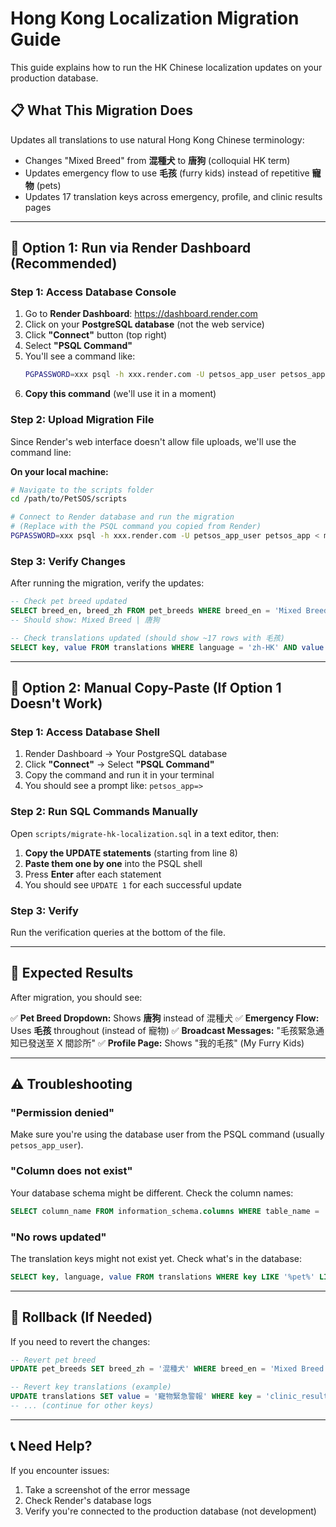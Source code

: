 # Hong Kong Localization Migration Guide

This guide explains how to run the HK Chinese localization updates on your production database.

## 📋 What This Migration Does

Updates all translations to use natural Hong Kong Chinese terminology:
- Changes "Mixed Breed" from **混種犬** to **唐狗** (colloquial HK term)
- Updates emergency flow to use **毛孩** (furry kids) instead of repetitive **寵物** (pets)
- Updates 17 translation keys across emergency, profile, and clinic results pages

---

## 🚀 Option 1: Run via Render Dashboard (Recommended)

### Step 1: Access Database Console

1. Go to **Render Dashboard**: https://dashboard.render.com
2. Click on your **PostgreSQL database** (not the web service)
3. Click **"Connect"** button (top right)
4. Select **"PSQL Command"**
5. You'll see a command like:
   ```bash
   PGPASSWORD=xxx psql -h xxx.render.com -U petsos_app_user petsos_app
   ```
6. **Copy this command** (we'll use it in a moment)

### Step 2: Upload Migration File

Since Render's web interface doesn't allow file uploads, we'll use the command line:

**On your local machine:**

```bash
# Navigate to the scripts folder
cd /path/to/PetSOS/scripts

# Connect to Render database and run the migration
# (Replace with the PSQL command you copied from Render)
PGPASSWORD=xxx psql -h xxx.render.com -U petsos_app_user petsos_app < migrate-hk-localization.sql
```

### Step 3: Verify Changes

After running the migration, verify the updates:

```sql
-- Check pet breed updated
SELECT breed_en, breed_zh FROM pet_breeds WHERE breed_en = 'Mixed Breed';
-- Should show: Mixed Breed | 唐狗

-- Check translations updated (should show ~17 rows with 毛孩)
SELECT key, value FROM translations WHERE language = 'zh-HK' AND value LIKE '%毛孩%' ORDER BY key;
```

---

## 🔧 Option 2: Manual Copy-Paste (If Option 1 Doesn't Work)

### Step 1: Access Database Shell

1. Render Dashboard → Your PostgreSQL database
2. Click **"Connect"** → Select **"PSQL Command"**
3. Copy the command and run it in your terminal
4. You should see a prompt like: `petsos_app=>`

### Step 2: Run SQL Commands Manually

Open `scripts/migrate-hk-localization.sql` in a text editor, then:

1. **Copy the UPDATE statements** (starting from line 8)
2. **Paste them one by one** into the PSQL shell
3. Press **Enter** after each statement
4. You should see `UPDATE 1` for each successful update

### Step 3: Verify

Run the verification queries at the bottom of the file.

---

## 🎯 Expected Results

After migration, you should see:

✅ **Pet Breed Dropdown:** Shows **唐狗** instead of 混種犬
✅ **Emergency Flow:** Uses **毛孩** throughout (instead of 寵物)
✅ **Broadcast Messages:** "毛孩緊急通知已發送至 X 間診所"
✅ **Profile Page:** Shows "我的毛孩" (My Furry Kids)

---

## ⚠️ Troubleshooting

### "Permission denied"
Make sure you're using the database user from the PSQL command (usually `petsos_app_user`).

### "Column does not exist"
Your database schema might be different. Check the column names:
```sql
SELECT column_name FROM information_schema.columns WHERE table_name = 'translations';
```

### "No rows updated"
The translation keys might not exist yet. Check what's in the database:
```sql
SELECT key, language, value FROM translations WHERE key LIKE '%pet%' LIMIT 10;
```

---

## 🔄 Rollback (If Needed)

If you need to revert the changes:

```sql
-- Revert pet breed
UPDATE pet_breeds SET breed_zh = '混種犬' WHERE breed_en = 'Mixed Breed';

-- Revert key translations (example)
UPDATE translations SET value = '寵物緊急警報' WHERE key = 'clinic_results.broadcast_alert_title' AND language = 'zh-HK';
-- ... (continue for other keys)
```

---

## 📞 Need Help?

If you encounter issues:
1. Take a screenshot of the error message
2. Check Render's database logs
3. Verify you're connected to the production database (not development)
